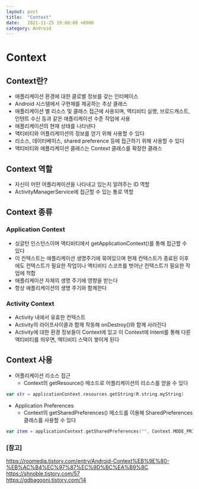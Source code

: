 ```yaml
---
layout: post
title:  "Context"
date:   2021-11-25 19:00:00 +0900
category: Android
---
```


# Context

## Context란?

- 애플리케이션 환경에 대한 클로벌 정보를 갖는 인터페이스
- Android 시스템에서 구현체를 제공하는 추상 클래스
- 애플리케이션 별 리소스 및 클래스 접근에 사용되며, 액티비티 실행, 브로드캐스트, 
  인텐트 수신 등과 같은 애플리케이션 수준 작업에 사용
- 애플리케이션의 현재 상태를 나타낸다
- 액티비티와 어플리케이션의 정보를 얻기 위해 사용할 수 있다
- 리소스, 데이터베이스, shared preference 등에 접근하기 위해 사용할 수 있다
- 액티비티와 애플리케이션 클래스는 Context 클래스를 확장한 클래스

## Context 역할

- 자신이 어떤 어플리케이션을 나타내고 있는지 알려주는 ID 역할
- ActivityManagerService에 접근할 수 있는 통로 역할

## Context 종류

### Application Context

- 싱글턴 인스턴스이며 액티비티에서 getApplicationContext()를 통해 접근할 수 있다 
- 이 컨텍스트는 애플리케이션 생명주기에 묶여있으며 현재 컨텍스트가 종료된 이후에도
  컨텍스트가 필요한 작업이나 액티비티 스코프를 벗어난 컨텍스트가 필요한 작업에 적합
- 애플리케이션 자체의 생명 주기에 영향을 받는다
- 항상 애플리케이션의 생명 주기와 함께한다

### Activity Context

- Activity 내에서 유효한 컨텍스트
- Activity의 라이프사이클과 함께 작동해 onDestroy()와 함께 사라진다
- Activity에 대한 환경 정보들이 Context에 있고 이 Context에 Intent를 통해
  다른 액티비티를 띄우면, 액티비티 스택이 쌓이게 된다
  
## Context 사용

- 어플리케이션 리소스 접근
  * Context의 getResource() 메소드로 어플리케이션의 리소스를 얻을 수 있다

```kotlin
var str = applicationContext.resources.getString(R.string.myString)
```

- Application Preferences
  * Context의 getSharedPreferences() 메소드를 이용해 SharedPreferences
    클래스를 사용할 수 있다

```kotlin
var item = applicationContext.getSharedPreferences("", Context.MODE_PRIVATE)
```

### [참고]
<https://roomedia.tistory.com/entry/Android-Context%EB%9E%80-%EB%AC%B4%EC%97%87%EC%9D%BC%EA%B9%8C> <br>
<https://shnoble.tistory.com/57> <br>
<https://gdbagooni.tistory.com/14>